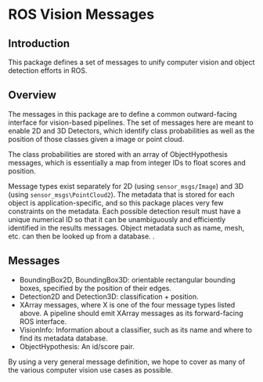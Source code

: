 # ROS Vision Messages

## Introduction

This package defines a set of messages to unify computer
vision and object detection efforts in ROS.

## Overview

The messages in this package are to define a common outward-facing interface
for vision-based pipelines. The set of messages here are meant to enable 2D and 3D Detectors, 
which identify class probabilities as well as the position of those classes given a 
image or point cloud.

The class probabilities are stored with an array of ObjectHypothesis messages,
which is essentially a map from integer IDs to float scores and position.

Message types exist separately for 2D (using `sensor_msgs/Image`) and 3D (using
`sensor_msgs\PointCloud2`). The metadata that is stored for each object is
application-specific, and so this package places very few constraints on the
metadata. Each possible detection result must have a unique numerical ID so
that it can be unambiguously and efficiently identified in the results messages.
Object metadata such as name, mesh, etc. can then be looked up from a database.
.

## Messages
  * BoundingBox2D, BoundingBox3D: orientable rectangular bounding boxes,
    specified by the position of their edges.
  * Detection2D and Detection3D: classification + position.
  * XArray messages, where X is one of the four message types listed above. A
    pipeline should emit XArray messages as its forward-facing ROS interface.
  * VisionInfo: Information about a classifier, such as its name and where
    to find its metadata database.
  * ObjectHypothesis: An id/score pair.

By using a very general message definition, we hope to cover as many of the
various computer vision use cases as possible. 
